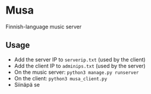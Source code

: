 # Musa

Finnish-language music server

## Usage

- Add the server IP to `serverip.txt` (used by the client)
- Add the client IP to `adminips.txt` (used by the server)
- On the music server: `python3 manage.py runserver`
- On the client: `python3 musa_client.py`
- Siinäpä se
